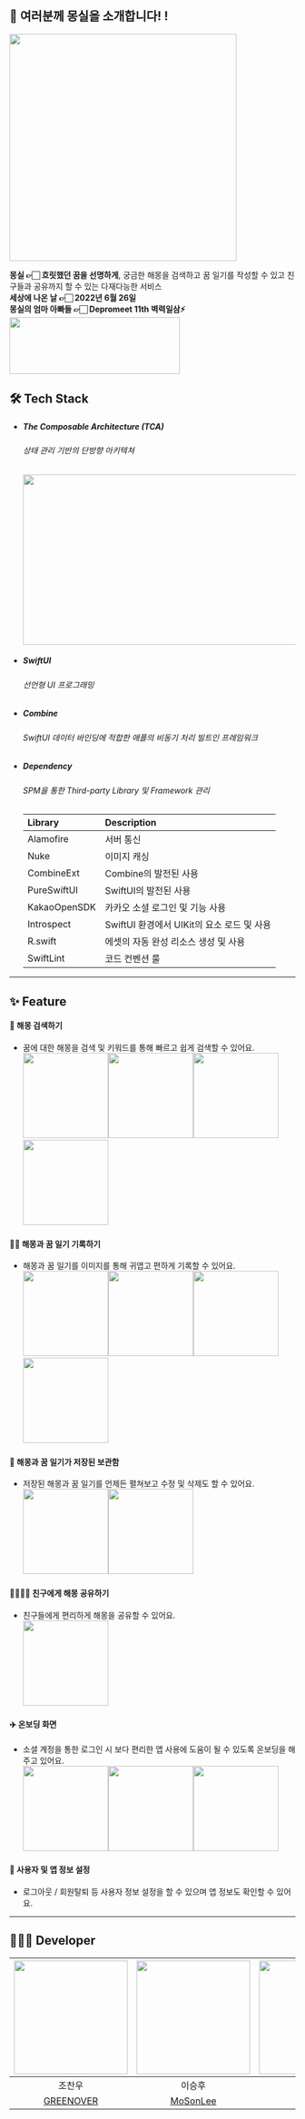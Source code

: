 ## 👋 여러분께 몽실을 소개합니다!   !
<img src="https://user-images.githubusercontent.com/72292617/173782809-0c6cf1db-f763-493c-b526-852614e58a36.png" width=400 height=400>   

<b>몽실 👉🏻 흐릿했던 꿈을 선명하게</b>, 궁금한 해몽을 검색하고 꿈 일기를 작성할 수 있고 친구들과 공유까지 할 수 있는 다재다능한 서비스   
<b>세상에 나온 날 👉🏻 2022년 6월 26일</b>   
<b>몽실의 엄마 아빠들 👉🏻 Depromeet 11th 벽력일삼⚡️</b>   
[<img src="https://user-images.githubusercontent.com/72292617/175788259-834fade7-30e3-4d7b-969d-06a38ab33fb2.png" width=300 height=100>](https://apps.apple.com/us/app/몽실-mong-seal/id1622154270)   


## 🛠 Tech Stack   
- ##### The Composable Architecture (TCA)   
  ###### 상태 관리 기반의 단방향 아키텍쳐   
	<img src="https://user-images.githubusercontent.com/72292617/173770545-ec65e084-6d03-4e02-b66d-07ea6aae4972.png" width=600 height=300>   
- ##### SwiftUI   
  ###### 선언형 UI 프로그래밍   
- ##### Combine   
  ###### SwiftUI 데이터 바인딩에 적합한 애플의 비동기 처리 빌트인 프레임워크   
- ##### Dependency   
  ###### SPM을 통한 Third-party Library 및 Framework 관리    
  |Library|Description|
  |:---|:---|
  |Alamofire|서버 통신|
  |Nuke|이미지 캐싱|
  |CombineExt|Combine의 발전된 사용|
  |PureSwiftUI|SwiftUI의 발전된 사용|
  |KakaoOpenSDK|카카오 소셜 로그인 및 기능 사용|
  |Introspect|SwiftUI 환경에서 UIKit의 요소 로드 및 사용|
  |R.swift|에셋의 자동 완성 리소스 생성 및 사용|
  |SwiftLint|코드 컨벤션 룰|
***
## ✨ Feature   
#### 🔎 해몽 검색하기    
- 꿈에 대한 해몽을 검색 및 키워드를 통해 빠르고 쉽게 검색할 수 있어요.   
<img src="https://user-images.githubusercontent.com/72292617/174019075-d660eeeb-72a9-4694-9d60-cc53da403fb5.png" width=150><img src="https://user-images.githubusercontent.com/72292617/174019080-e9d24244-0da6-4de3-a2bb-22791ba35af4.png" width=150><img src="https://user-images.githubusercontent.com/72292617/174019058-a9374274-b200-4723-90db-a88de8e098c2.png" width=150><img src="https://user-images.githubusercontent.com/72292617/174019069-7eea0b89-097c-4541-a722-2d30e0e3d818.png" width=150>   
#### ✍🏻 해몽과 꿈 일기 기록하기   
- 해몽과 꿈 일기를 이미지를 통해 귀엽고 편하게 기록할 수 있어요.   
<img src="https://user-images.githubusercontent.com/72292617/174019572-2bef8bb3-d6e1-4cb0-ac2e-c9a48b6b6b42.png" width=150><img src="https://user-images.githubusercontent.com/72292617/174019578-ae90b473-2f66-40a5-822d-e7aba8937eea.png" width=150><img src="https://user-images.githubusercontent.com/72292617/174019575-1fb9e70b-3ae7-468d-971c-449367d5fe5c.png" width=150><img src="https://user-images.githubusercontent.com/72292617/174019563-706cb9f1-ad7f-4d3d-b673-60e9c23318c5.png" width=150>   
#### 📔 해몽과 꿈 일기가 저장된 보관함   
- 저장된 해몽과 꿈 일기를 언제든 펼쳐보고 수정 및 삭제도 할 수 있어요.   
<img src="https://user-images.githubusercontent.com/72292617/174019833-29ce86e1-6df0-4e64-a24f-711d0995aef0.png" width=150><img src="https://user-images.githubusercontent.com/72292617/174019855-7b9b1723-af15-4407-849a-ca5ba9d9acde.png" width=150>   
#### 👨‍👨‍👧‍👦 친구에게 해몽 공유하기   
- 친구들에게 편리하게 해몽을 공유할 수 있어요.      
	<img src="https://user-images.githubusercontent.com/72292617/174020645-1df49cdb-c798-422b-bedc-e258f9dc50da.png" width=150>

#### ✈️ 온보딩 화면   
- 소셜 계정을 통한 로그인 시 보다 편리한 앱 사용에 도움이 될 수 있도록 온보딩을 해주고 있어요.   
<img src="https://user-images.githubusercontent.com/72292617/174019973-cb9cca6a-aefa-4f94-8f37-84954a56925c.png" width=150><img src="https://user-images.githubusercontent.com/72292617/174019971-67165d45-0d60-4956-ab31-5d4540a5c692.png" width=150><img src="https://user-images.githubusercontent.com/72292617/174019969-312e3d09-d96e-4fd8-a058-9c68422ce679.png" width=150>   
#### 📱 사용자 및 앱 정보 설정   
- 로그아웃 / 회원탈퇴 등 사용자 정보 설정을 할 수 있으며 앱 정보도 확인할 수 있어요.   
***
## 🧑🏻‍💻 Developer       
|<img src="https://user-images.githubusercontent.com/72292617/173739222-2206b80e-422a-4b10-887b-f03d3a2839ee.jpg" width=200 height=200>|<img src="https://user-images.githubusercontent.com/72292617/173752995-4123b3e4-6c0b-4330-b6c4-8ee8fbf80e36.jpg" width=200 height=200>|<img src="https://user-images.githubusercontent.com/72292617/173739539-0893dcd7-69ad-4f5d-a22e-a6d41a96958f.png" width=200 height=200>|
|:---:|:---:|:---:|
|조찬우|이승후|이영은|
|[GREENOVER](https://github.com/GREENOVER)|[MoSonLee](https://github.com/MoSonLee)|[Monsteel](https://github.com/Monsteel)|
